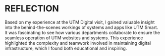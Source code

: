 # REFLECTION
Based on my experience at the UTM Digital visit, I gained valuable insight into the behind-the-scenes workings of systems and apps like UTM Smart. It was fascinating to see how various departments collaborate to ensure the seamless operation of UTM websites and systems. This experience highlighted the complexity and teamwork involved in maintaining digital infrastructure, which I found both educational and inspiring.
